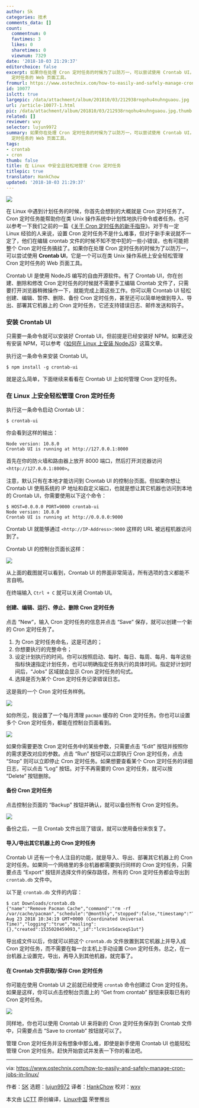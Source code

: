```yaml
---
author: Sk
categories: 技术
comments_data: []
count:
  commentnum: 0
  favtimes: 3
  likes: 0
  sharetimes: 0
  viewnum: 7329
date: '2018-10-03 21:29:37'
editorchoice: false
excerpt: 如果你在处理 Cron 定时任务的时候为了以防万一，可以尝试使用 Crontab UI，它是一个可以在类 Unix 操作系统上安全轻松管理 Cron
  定时任务的 Web 页面工具。
fromurl: https://www.ostechnix.com/how-to-easily-and-safely-manage-cron-jobs-in-linux/
id: 10077
islctt: true
largepic: /data/attachment/album/201810/03/212938rnqohu4nuhnguaou.jpg
url: /article-10077-1.html
pic: /data/attachment/album/201810/03/212938rnqohu4nuhnguaou.jpg.thumb.jpg
related: []
reviewer: wxy
selector: lujun9972
summary: 如果你在处理 Cron 定时任务的时候为了以防万一，可以尝试使用 Crontab UI，它是一个可以在类 Unix 操作系统上安全轻松管理 Cron
  定时任务的 Web 页面工具。
tags:
- crontab
- cron
thumb: false
title: 在 Linux 中安全且轻松地管理 Cron 定时任务
titlepic: true
translator: HankChow
updated: '2018-10-03 21:29:37'
---
```


![](/data/attachment/album/201810/03/212938rnqohu4nuhnguaou.jpg)


在 Linux 中遇到计划任务的时候，你首先会想到的大概就是 Cron 定时任务了。Cron 定时任务能帮助你在类 Unix 操作系统中计划性地执行命令或者任务。也可以参考一下我们之前的一篇《[关于 Cron 定时任务的新手指导](https://www.ostechnix.com/a-beginners-guide-to-cron-jobs/)》。对于有一定 Linux 经验的人来说，设置 Cron 定时任务不是什么难事，但对于新手来说就不一定了，他们在编辑 crontab 文件的时候不知不觉中犯的一些小错误，也有可能把整个 Cron 定时任务搞挂了。如果你在处理 Cron 定时任务的时候为了以防万一，可以尝试使用 **Crontab UI**，它是一个可以在类 Unix 操作系统上安全轻松管理 Cron 定时任务的 Web 页面工具。


Crontab UI 是使用 NodeJS 编写的自由开源软件。有了 Crontab UI，你在创建、删除和修改 Cron 定时任务的时候就不需要手工编辑 Crontab 文件了，只需要打开浏览器稍微操作一下，就能完成上面这些工作。你可以用 Crontab UI 轻松创建、编辑、暂停、删除、备份 Cron 定时任务，甚至还可以简单地做到导入、导出、部署其它机器上的 Cron 定时任务，它还支持错误日志、邮件发送和钩子。


### 安装 Crontab UI


只需要一条命令就可以安装好 Crontab UI，但前提是已经安装好 NPM。如果还没有安装 NPM，可以参考《[如何在 Linux 上安装 NodeJS](https://www.ostechnix.com/install-node-js-linux/)》这篇文章。


执行这一条命令来安装 Crontab UI。



```
$ npm install -g crontab-ui
```

就是这么简单，下面继续来看看在 Crontab UI 上如何管理 Cron 定时任务。


### 在 Linux 上安全轻松管理 Cron 定时任务


执行这一条命令启动 Crontab UI：



```
$ crontab-ui
```

你会看到这样的输出：



```
Node version: 10.8.0
Crontab UI is running at http://127.0.0.1:8000
```

首先在你的防火墙和路由器上放开 8000 端口，然后打开浏览器访问 `<http://127.0.0.1:8000>`。


注意，默认只有在本地才能访问到 Crontab UI 的控制台页面。但如果你想让 Crontab UI 使用系统的 IP 地址和自定义端口，也就是想让其它机器也访问到本地的 Crontab UI，你需要使用以下这个命令：



```
$ HOST=0.0.0.0 PORT=9000 crontab-ui
Node version: 10.8.0
Crontab UI is running at http://0.0.0.0:9000
```

Crontab UI 就能够通过 `<http://IP-Address>:9000` 这样的 URL 被远程机器访问到了。


Crontab UI 的控制台页面长这样：


![](/data/attachment/album/201810/03/212939ctiit3soheg09ttx.png)


从上面的截图就可以看到，Crontab UI 的界面非常简洁，所有选项的含义都能不言自明。


在终端输入 `Ctrl + C` 就可以关闭 Crontab UI。


#### 创建、编辑、运行、停止、删除 Cron 定时任务


点击 “New”，输入 Cron 定时任务的信息并点击 “Save” 保存，就可以创建一个新的 Cron 定时任务了。


1. 为 Cron 定时任务命名，这是可选的；
2. 你想要执行的完整命令；
3. 设定计划执行的时间。你可以按照启动、每时、每日、每周、每月、每年这些指标快速指定计划任务，也可以明确指定任务执行的具体时间。指定好计划时间后，“Jobs” 区域就会显示 Cron 定时任务的句式。
4. 选择是否为某个 Cron 定时任务记录错误日志。


这是我的一个 Cron 定时任务样例。


![](/data/attachment/album/201810/03/212940ia4hwicajwa3vtw3.png)


如你所见，我设置了一个每月清理 `pacman` 缓存的 Cron 定时任务。你也可以设置多个 Cron 定时任务，都能在控制台页面看到。


![](/data/attachment/album/201810/03/212941tnx126n1xw7mon0c.png)


如果你需要更改 Cron 定时任务中的某些参数，只需要点击 “Edit” 按钮并按照你的需求更改对应的参数。点击 “Run” 按钮可以立即执行 Cron 定时任务，点击 “Stop” 则可以立即停止 Cron 定时任务。如果想要查看某个 Cron 定时任务的详细日志，可以点击 “Log” 按钮。对于不再需要的 Cron 定时任务，就可以按 “Delete” 按钮删除。


#### 备份 Cron 定时任务


点击控制台页面的 “Backup” 按钮并确认，就可以备份所有 Cron 定时任务。


![](/data/attachment/album/201810/03/212941t415j0k9kjpp11k3.png)


备份之后，一旦 Crontab 文件出现了错误，就可以使用备份来恢复了。


#### 导入/导出其它机器上的 Cron 定时任务


Crontab UI 还有一个令人注目的功能，就是导入、导出、部署其它机器上的 Cron 定时任务。如果同一个网络里的多台机器都需要执行同样的 Cron 定时任务，只需要点击 “Export” 按钮并选择文件的保存路径，所有的 Cron 定时任务都会导出到 `crontab.db` 文件中。


以下是 `crontab.db` 文件的内容：



```
$ cat Downloads/crontab.db
{"name":"Remove Pacman Cache","command":"rm -rf /var/cache/pacman","schedule":"@monthly","stopped":false,"timestamp":"Thu Aug 23 2018 10:34:19 GMT+0000 (Coordinated Universal Time)","logging":"true","mailing":{},"created":1535020459093,"_id":"lcVc1nSdaceqS1ut"}
```

导出成文件以后，你就可以把这个 `crontab.db` 文件放置到其它机器上并导入成 Cron 定时任务，而不需要在每一台主机上手动设置 Cron 定时任务。总之，在一台机器上设置完，导出，再导入到其他机器，就完事了。


#### 在 Crontab 文件获取/保存 Cron 定时任务


你可能在使用 Crontab UI 之前就已经使用 `crontab` 命令创建过 Cron 定时任务。如果是这样，你可以点击控制台页面上的 “Get from crontab” 按钮来获取已有的 Cron 定时任务。


![](/data/attachment/album/201810/03/212942u1ve128g2j2s7u28.png)


同样地，你也可以使用 Crontab UI 来将新的 Cron 定时任务保存到 Crontab 文件中，只需要点击 “Save to crontab” 按钮就可以了。


管理 Cron 定时任务并没有想象中那么难，即使是新手使用 Crontab UI 也能轻松管理 Cron 定时任务。赶快开始尝试并发表一下你的看法吧。




---


via: <https://www.ostechnix.com/how-to-easily-and-safely-manage-cron-jobs-in-linux/>


作者：[SK](https://www.ostechnix.com/author/sk/) 选题：[lujun9972](https://github.com/lujun9972) 译者：[HankChow](https://github.com/HankChow) 校对：[wxy](https://github.com/wxy)


本文由 [LCTT](https://github.com/LCTT/TranslateProject) 原创编译，[Linux中国](https://linux.cn/) 荣誉推出